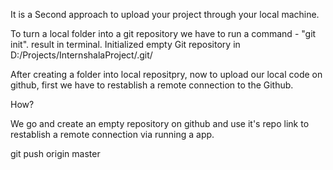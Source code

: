 It is a Second approach to upload your project through your local machine.

To turn a local folder into a git repository we have to run a command - "git init". 
result in terminal.
Initialized empty Git repository in D:/Projects/InternshalaProject/.git/


After creating a folder into local repositpry, now to upload our local code on github, first we have to restablish a remote connection to the Github.

How?

We go and create an empty repository on github and use it's repo link to restablish a remote connection via running a app.


git push origin master